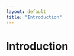 ```yaml
---
layout: default
title: "Introduction"
---
```

<!-- # Rapport : Analyse et conception de projet Soli-mls (Pkg réalisation de projet) -->
# Introduction